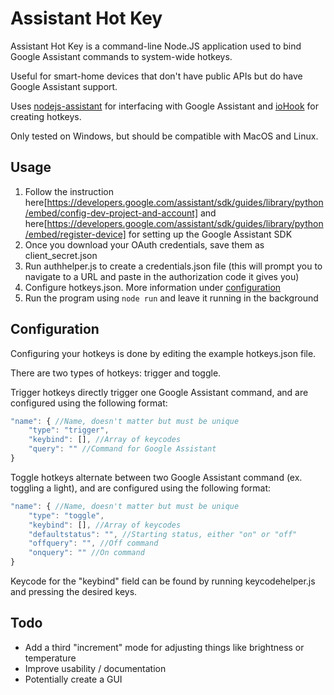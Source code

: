 # Assistant Hot Key
Assistant Hot Key is a command-line Node.JS application used to bind Google Assistant commands to system-wide hotkeys. 

Useful for smart-home devices that don't have public APIs but do have Google Assistant support. 

Uses [nodejs-assistant](https://dabolus.github.io/nodejs-assistant/) for interfacing with Google Assistant and [ioHook](https://wilix-team.github.io/iohook/) for creating hotkeys.

Only tested on Windows, but should be compatible with MacOS and Linux.

## Usage
1. Follow the instruction here[https://developers.google.com/assistant/sdk/guides/library/python/embed/config-dev-project-and-account] and here[https://developers.google.com/assistant/sdk/guides/library/python/embed/register-device] for setting up the Google Assistant SDK
2. Once you download your OAuth credentials, save them as client_secret.json
3. Run authhelper.js to create a credentials.json file (this will prompt you to navigate to a URL and paste in the authorization code it gives you)
4. Configure hotkeys.json. More information under [configuration](#markdown-header-configuration)
5. Run the program using `node run` and leave it running in the background

## Configuration

Configuring your hotkeys is done by editing the example hotkeys.json file. 

There are two types of hotkeys: trigger and toggle.

Trigger hotkeys directly trigger one Google Assistant command, and are configured using the following format:

```JavaScript
"name": { //Name, doesn't matter but must be unique
    "type": "trigger",
    "keybind": [], //Array of keycodes
    "query": "" //Command for Google Assistant
}
```

Toggle hotkeys alternate between two Google Assistant command (ex. toggling a light), and are configured using the following format:

```JavaScript
"name": { //Name, doesn't matter but must be unique
    "type": "toggle",
    "keybind": [], //Array of keycodes
    "defaultstatus": "", //Starting status, either "on" or "off"
    "offquery": "", //Off command
    "onquery": "" //On command
}
```

Keycode for the "keybind" field can be found by running keycodehelper.js and pressing the desired keys.

## Todo
* Add a third "increment" mode for adjusting things like brightness or temperature
* Improve usability / documentation
* Potentially create a GUI